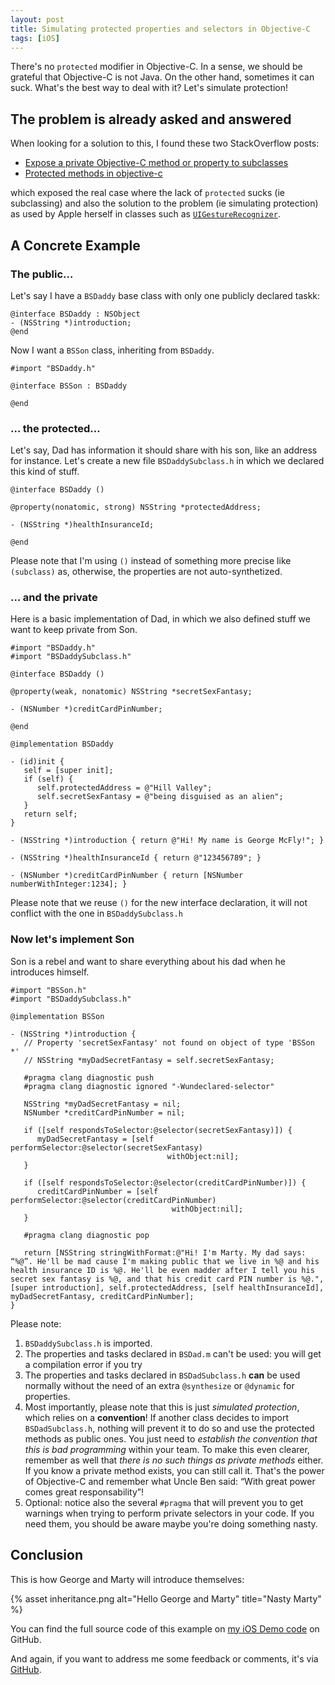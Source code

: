 ```yaml
---
layout: post
title: Simulating protected properties and selectors in Objective-C
tags: [iOS]
---
```


There's no `protected` modifier in Objective-C. In a sense, we should be
grateful that Objective-C is not Java. On the other hand, sometimes it can suck.
What's the best way to deal with it? Let's simulate protection!

## The problem is already asked and answered

When looking for a solution to this, I found these two StackOverflow posts:

- [Expose a private Objective-C method or property to subclasses](http://stackoverflow.com/questions/12633627/expose-a-private-objective-c-method-or-property-to-subclasses)
- [Protected methods in objective-c](http://stackoverflow.com/questions/3725857/protected-methods-in-objective-c)

which exposed the real case where the lack of `protected` sucks (ie subclassing)
and also the solution to the problem (ie simulating protection) as used by Apple
herself in classes such as
[`UIGestureRecognizer`](https://developer.apple.com/library/ios/documentation/uikit/reference/UIGestureRecognizer_Class/Reference/Reference.html).

## A Concrete Example

### The public…

Let's say I have a `BSDaddy` base class with only one publicly declared taskk:

```objc
@interface BSDaddy : NSObject
- (NSString *)introduction;
@end
```

Now I want a `BSSon` class, inheriting from `BSDaddy`.

```objc
#import "BSDaddy.h"

@interface BSSon : BSDaddy

@end
```

### … the protected…

Let's say, Dad has information it should share with his son, like an address for
instance. Let's create a new file `BSDaddySubclass.h` in which we declared this
kind of stuff.

```objc
@interface BSDaddy ()

@property(nonatomic, strong) NSString *protectedAddress;

- (NSString *)healthInsuranceId;

@end
```

Please note that I'm using `()` instead of something more precise like
`(subclass)` as, otherwise, the properties are not auto-synthetized.

### … and the private

Here is a basic implementation of Dad, in which we also defined stuff we want to
keep private from Son.

```objc
#import "BSDaddy.h"
#import "BSDaddySubclass.h"

@interface BSDaddy ()

@property(weak, nonatomic) NSString *secretSexFantasy;

- (NSNumber *)creditCardPinNumber;

@end

@implementation BSDaddy

- (id)init {
   self = [super init];
   if (self) {
      self.protectedAddress = @"Hill Valley";
      self.secretSexFantasy = @"being disguised as an alien";
   }
   return self;
}

- (NSString *)introduction { return @"Hi! My name is George McFly!"; }

- (NSString *)healthInsuranceId { return @"123456789"; }

- (NSNumber *)creditCardPinNumber { return [NSNumber numberWithInteger:1234]; }
```

Please note that we reuse `()` for the new interface declaration, it will not
conflict with the one in `BSDaddySubclass.h`

### Now let's implement Son

Son is a rebel and want to share everything about his dad when he introduces
himself.

```objc
#import "BSSon.h"
#import "BSDaddySubclass.h"

@implementation BSSon

- (NSString *)introduction {
   // Property 'secretSexFantasy' not found on object of type 'BSSon *'
   // NSString *myDadSecretFantasy = self.secretSexFantasy;

   #pragma clang diagnostic push
   #pragma clang diagnostic ignored "-Wundeclared-selector"

   NSString *myDadSecretFantasy = nil;
   NSNumber *creditCardPinNumber = nil;

   if ([self respondsToSelector:@selector(secretSexFantasy)]) {
      myDadSecretFantasy = [self performSelector:@selector(secretSexFantasy)
                                   withObject:nil];
   }

   if ([self respondsToSelector:@selector(creditCardPinNumber)]) {
      creditCardPinNumber = [self performSelector:@selector(creditCardPinNumber)
                                    withObject:nil];
   }

   #pragma clang diagnostic pop

   return [NSString stringWithFormat:@"Hi! I'm Marty. My dad says: “%@”. He'll be mad cause I'm making public that we live in %@ and his health insurance ID is %@. He'll be even madder after I tell you his secret sex fantasy is %@, and that his credit card PIN number is %@.", [super introduction], self.protectedAddress, [self healthInsuranceId], myDadSecretFantasy, creditCardPinNumber];
}
```

Please note:

1. `BSDaddySubclass.h` is imported.
1. The properties and tasks declared in `BSDad.m` can't be used: you will get a
   compilation error if you try
1. The properties and tasks declared in `BSDadSubclass.h` **can** be used
   normally without the need of an extra `@synthesize` or `@dynamic` for
   properties.
1. Most importantly, please note that this is just _simulated protection_, which
   relies on a **convention**! If another class decides to import
   `BSDadSubclass.h`, nothing will prevent it to do so and use the protected
   methods as public ones. You just need to _establish the convention that this
   is bad programming_ within your team. To make this even clearer, remember as
   well that _there is no such things as private methods_ either. If you know a
   private method exists, you can still call it. That's the power of Objective-C
   and remember what Uncle Ben said: “With great power comes great
   responsability”!
1. Optional: notice also the several `#pragma` that will prevent you to get
   warnings when trying to perform private selectors in your code. If you need
   them, you should be aware maybe you're doing something nasty.

## Conclusion

This is how George and Marty will introduce themselves:

{% asset inheritance.png alt="Hello George and Marty" title="Nasty Marty" %}

You can find the full source code of this example on [my iOS Demo
code][demo-ios] on GitHub.

And again, if you want to address me some feedback or comments, it's via
[GitHub][github].

[github]: https://github.com/dirtyhenry/tech-articles/issues "Issues"
[demo-ios]: https://github.com/dirtyhenry/bootstragram-ios

